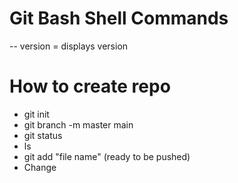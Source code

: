 # Git Bash Shell Commands

-- version = displays version 

# How to create repo

- git init
- git branch -m master main
- git status
- ls
- git add "file name"  (ready to be pushed)
- Change
